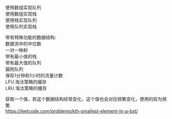 使用数组实现队列  
使用数组实现栈  
使用栈实现队列  
使用队列实现栈  
    
带有特殊功能的数据结构:  
数据流中的中位数  
一对一映射  
带有最小值的栈   
带有最大值的队列  
猫狗队列  
保存1分钟和1小时的流量计数  
LFU 淘汰策略的缓存  
LRU 淘汰策略的缓存  


  
  
  
  
获取一个值，若这个数据结构经常变化，这个值也会对应频繁变化，使用的较为频繁  
https://leetcode.com/problems/kth-smallest-element-in-a-bst/  